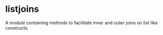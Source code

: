 # listjoins
A module containing methods to facilitate inner and outer joins on list like constructs.
